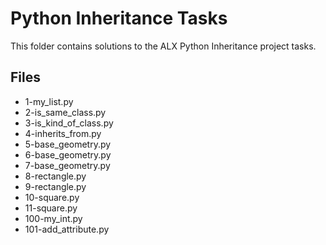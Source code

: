 # Python Inheritance Tasks

This folder contains solutions to the ALX Python Inheritance project tasks.

## Files
- 1-my_list.py
- 2-is_same_class.py
- 3-is_kind_of_class.py
- 4-inherits_from.py
- 5-base_geometry.py
- 6-base_geometry.py
- 7-base_geometry.py
- 8-rectangle.py
- 9-rectangle.py
- 10-square.py
- 11-square.py
- 100-my_int.py
- 101-add_attribute.py
